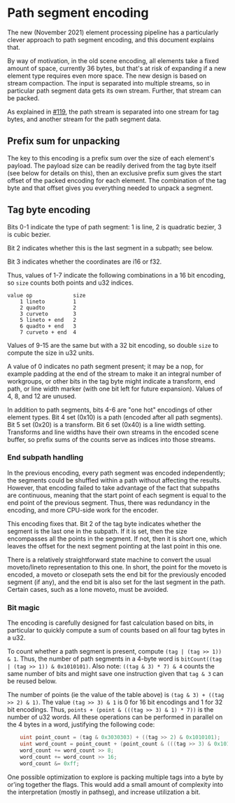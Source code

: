 # Path segment encoding

The new (November 2021) element processing pipeline has a particularly clever approach to path segment encoding, and this document explains that.

By way of motivation, in the old scene encoding, all elements take a fixed amount of space, currently 36 bytes, but that's at risk of expanding if a new element type requires even more space. The new design is based on stream compaction. The input is separated into multiple streams, so in particular path segment data gets its own stream. Further, that stream can be packed.

As explained in [#119], the path stream is separated into one stream for tag bytes, and another stream for the path segment data.

## Prefix sum for unpacking

The key to this encoding is a prefix sum over the size of each element's payload. The payload size can be readily derived from the tag byte itself (see below for details on this), then an exclusive prefix sum gives the start offset of the packed encoding for each element. The combination of the tag byte and that offset gives you everything needed to unpack a segment.

## Tag byte encoding

Bits 0-1 indicate the type of path segment: 1 is line, 2 is quadratic bezier, 3 is cubic bezier.

Bit 2 indicates whether this is the last segment in a subpath; see below.

Bit 3 indicates whether the coordinates are i16 or f32.

Thus, values of 1-7 indicate the following combinations in a 16 bit encoding, so `size` counts both points and u32 indices.

```
value op             size
    1 lineto         1
    2 quadto         2
    3 curveto        3
    5 lineto + end   2
    6 quadto + end   3
    7 curveto + end  4
```

Values of 9-15 are the same but with a 32 bit encoding, so double `size` to compute the size in u32 units.

A value of 0 indicates no path segment present; it may be a nop, for example padding at the end of the stream to make it an integral number of workgroups, or other bits in the tag byte might indicate a transform, end path, or line width marker (with one bit left for future expansion). Values of 4, 8, and 12 are unused.

In addition to path segments, bits 4-6 are "one hot" encodings of other element types. Bit 4 set (0x10) is a path (encoded after all path segments). Bit 5 set (0x20) is a transform. Bit 6 set (0x40) is a line width setting. Transforms and line widths have their own streams in the encoded scene buffer, so prefix sums of the counts serve as indices into those streams.

### End subpath handling

In the previous encoding, every path segment was encoded independently; the segments could be shuffled within a path without affecting the results. However, that encoding failed to take advantage of the fact that subpaths are continuous, meaning that the start point of each segment is equal to the end point of the previous segment. Thus, there was redundancy in the encoding, and more CPU-side work for the encoder.

This encoding fixes that. Bit 2 of the tag byte indicates whether the segment is the last one in the subpath. If it is set, then the size encompasses all the points in the segment. If not, then it is short one, which leaves the offset for the next segment pointing at the last point in this one.

There is a relatively straightforward state machine to convert the usual moveto/lineto representation to this one. In short, the point for the moveto is encoded, a moveto or closepath sets the end bit for the previously encoded segment (if any), and the end bit is also set for the last segment in the path. Certain cases, such as a lone moveto, must be avoided.

### Bit magic

The encoding is carefully designed for fast calculation based on bits, in particular to quickly compute a sum of counts based on all four tag bytes in a u32.

To count whether a path segment is present, compute `(tag | (tag >> 1)) & 1`. Thus, the number of path segments in a 4-byte word is `bitCount((tag | (tag >> 1)) & 0x1010101)`. Also note: `((tag & 3) * 7) & 4` counts the same number of bits and might save one instruction given that `tag & 3` can be reused below.

The number of points (ie the value of the table above) is `(tag & 3) + ((tag >> 2) & 1)`. The value `(tag >> 3) & 1` is 0 for 16 bit encodings and 1 for 32 bit encodings. Thus, `points + (point & (((tag >> 3) & 1) * 7))` is the number of u32 words. All these operations can be performed in parallel on the 4 bytes in a word, justifying the following code:

```glsl
    uint point_count = (tag & 0x3030303) + ((tag >> 2) & 0x1010101);
    uint word_count = point_count + (point_count & (((tag >> 3) & 0x1010101) * 15));
    word_count += word_count >> 8;
    word_count += word_count >> 16;
    word_count &= 0xff;
```

One possible optimization to explore is packing multiple tags into a byte by or'ing together the flags. This would add a small amount of complexity into the interpretation (mostly in pathseg), and increase utilization a bit.

[#119]: https://github.com/linebender/piet-gpu/issues/119
